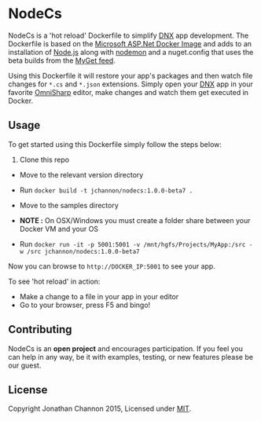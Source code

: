 # NodeCs

NodeCs is a 'hot reload' Dockerfile to simplify [DNX][] app development. The Dockerfile is based on the
[Microsoft ASP.Net Docker Image][] and adds to an installation of [Node.js][] along with [nodemon][] and a
nuget.config that uses the beta builds from the [MyGet feed][].

Using this Dockerfile it will restore your app's packages and then watch file changes for `*.cs` and
`*.json` extensions. Simply open your [DNX][] app in your favorite [OmniSharp][] editor, make changes
and watch them get executed in Docker.

## Usage
To get started using this Dockerfile simply follow the steps below:



1. Clone this repo

- Move to the relevant version directory

- Run `docker build -t jchannon/nodecs:1.0.0-beta7 .`

- Move to the samples directory

- __NOTE :__ On OSX/Windows you must create a folder share between your Docker VM and your OS

- Run `docker run -it -p 5001:5001 -v /mnt/hgfs/Projects/MyApp:/src -w /src jchannon/nodecs:1.0.0-beta7`

Now you can browse to `http://DOCKER_IP:5001` to see your app.

To see 'hot reload' in action:

- Make a change to a file in your app in your editor
- Go to your browser, press F5 and bingo!

## Contributing
NodeCs is an __open project__ and encourages participation. If you feel you can help in any way, be
it with examples, testing, or new features please be our guest.

## License

Copyright Jonathan Channon 2015, Licensed under [MIT][].

[MIT]: ./LICENSE
[DNX]: https://github.com/aspnet/dnx
[Node.js]: https://github.com/nodejs/node
[OmniSharp]: http://www.omnisharp.net/
[nodemon]: https://github.com/remy/nodemon
[MyGet feed]: https://www.myget.org/gallery/aspnetvnext
[Microsoft ASP.Net Docker Image]: https://github.com/aspnet/aspnet-docker
